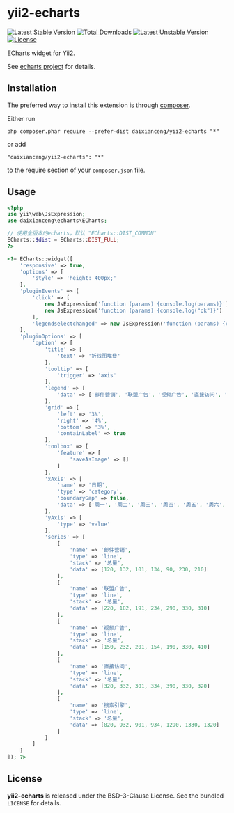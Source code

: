 yii2-echarts
============
[![Latest Stable Version](https://poser.pugx.org/daixianceng/yii2-echarts/v/stable)](https://packagist.org/packages/daixianceng/yii2-echarts) [![Total Downloads](https://poser.pugx.org/daixianceng/yii2-echarts/downloads)](https://packagist.org/packages/daixianceng/yii2-echarts) [![Latest Unstable Version](https://poser.pugx.org/daixianceng/yii2-echarts/v/unstable)](https://packagist.org/packages/daixianceng/yii2-echarts) [![License](https://poser.pugx.org/daixianceng/yii2-echarts/license)](https://packagist.org/packages/daixianceng/yii2-echarts)

ECharts widget for Yii2.

See [echarts project](https://github.com/ecomfe/echarts) for details.

Installation
------------

The preferred way to install this extension is through [composer](http://getcomposer.org/download/).

Either run

```
php composer.phar require --prefer-dist daixianceng/yii2-echarts "*"
```

or add

```
"daixianceng/yii2-echarts": "*"
```

to the require section of your `composer.json` file.


Usage
-----

```php
<?php
use yii\web\JsExpression;
use daixianceng\echarts\ECharts;

// 使用全版本的echarts，默认 "ECharts::DIST_COMMON"
ECharts::$dist = ECharts::DIST_FULL;
?>

<?= ECharts::widget([
    'responsive' => true,
    'options' => [
        'style' => 'height: 400px;'
    ],
    'pluginEvents' => [
        'click' => [
            new JsExpression('function (params) {console.log(params)}'),
            new JsExpression('function (params) {console.log("ok")}')
        ],
        'legendselectchanged' => new JsExpression('function (params) {console.log(params.selected)}')
    ],
    'pluginOptions' => [
        'option' => [
            'title' => [
                'text' => '折线图堆叠'
            ],
            'tooltip' => [
                'trigger' => 'axis'
            ],
            'legend' => [
                'data' => ['邮件营销', '联盟广告', '视频广告', '直接访问', '搜索引擎']
            ],
            'grid' => [
                'left' => '3%',
                'right' => '4%',
                'bottom' => '3%',
                'containLabel' => true
            ],
            'toolbox' => [
                'feature' => [
                    'saveAsImage' => []
                ]
            ],
            'xAxis' => [
                'name' => '日期',
                'type' => 'category',
                'boundaryGap' => false,
                'data' => ['周一', '周二', '周三', '周四', '周五', '周六', '周日']
            ],
            'yAxis' => [
                'type' => 'value'
            ],
            'series' => [
                [
                    'name' => '邮件营销',
                    'type' => 'line',
                    'stack' => '总量',
                    'data' => [120, 132, 101, 134, 90, 230, 210]
                ],
                [
                    'name' => '联盟广告',
                    'type' => 'line',
                    'stack' => '总量',
                    'data' => [220, 182, 191, 234, 290, 330, 310]
                ],
                [
                    'name' => '视频广告',
                    'type' => 'line',
                    'stack' => '总量',
                    'data' => [150, 232, 201, 154, 190, 330, 410]
                ],
                [
                    'name' => '直接访问',
                    'type' => 'line',
                    'stack' => '总量',
                    'data' => [320, 332, 301, 334, 390, 330, 320]
                ],
                [
                    'name' => '搜索引擎',
                    'type' => 'line',
                    'stack' => '总量',
                    'data' => [820, 932, 901, 934, 1290, 1330, 1320]
                ]
            ]
        ]
    ]
]); ?>
```

License
-----

**yii2-echarts** is released under the BSD-3-Clause License. See the bundled `LICENSE` for details.

